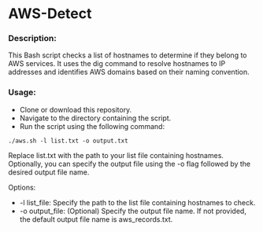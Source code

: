 # AWS-Detect

### Description:
This Bash script checks a list of hostnames to determine if they belong to AWS services. It uses the dig command to resolve hostnames to IP addresses and identifies AWS domains based on their naming convention.

### Usage:
- Clone or download this repository.
- Navigate to the directory containing the script.
- Run the script using the following command:

```
./aws.sh -l list.txt -o output.txt
```
Replace list.txt with the path to your list file containing hostnames. Optionally, you can specify the output file using the -o flag followed by the desired output file name.

Options:
- -l list_file: Specify the path to the list file containing hostnames to check.
- -o output_file: (Optional) Specify the output file name. If not provided, the default output file name is aws_records.txt.
